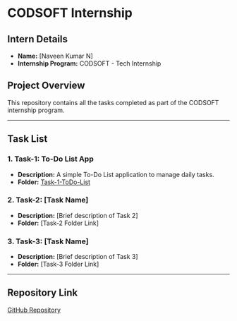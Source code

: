 # CODSOFT Internship

## **Intern Details**
- **Name:** [Naveen Kumar N]
- **Internship Program:** CODSOFT - Tech Internship

## **Project Overview**
This repository contains all the tasks completed as part of the CODSOFT internship program.

---

## **Task List**
### **1. Task-1: To-Do List App**
- **Description:** A simple To-Do List application to manage daily tasks.
- **Folder:** [Task-1-ToDo-List](https://github.com/navee/CODESOFT/tree/main/Task-1-ToDo-List)

### **2. Task-2: [Task Name]**
- **Description:** [Brief description of Task 2]
- **Folder:** [Task-2 Folder Link]

### **3. Task-3: [Task Name]**
- **Description:** [Brief description of Task 3]
- **Folder:** [Task-3 Folder Link]

---

## **Repository Link**
[GitHub Repository](https://github.com/navee/CODESOFT)


